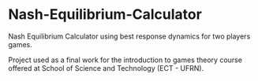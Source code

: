 # Nash-Equilibrium-Calculator
Nash Equilibrium Calculator using best response dynamics for two players games.

Project used as a final work for the introduction to games theory course offered at School of Science and Technology (ECT - UFRN).
